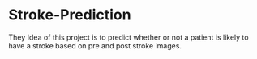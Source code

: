# Stroke-Prediction
They Idea of this project is to predict whether or not a patient is likely to have a stroke based on  pre and post stroke images. 
